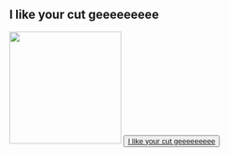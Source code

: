 
<html>
<body>
<eme><h2>I like your cut geeeeeeeee</h2></eme>
<img src="https://encrypted-tbn0.gstatic.com/images?q=tbn:ANd9GcTiUPNhEnKe-_M5AYKLvwBns1GLdNQcwq_lag&usqp=CAU" width="200" length="200"
<br>
<button><a href="https://youtu.be/8_4fJt_gYT8">I like your cut geeeeeeeee</a></button>

</body>
</html>
